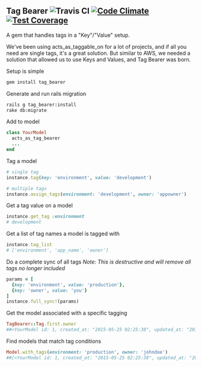 ## Tag Bearer ![Travis CI](https://travis-ci.org/dsjellz/tag_bearer.svg?branch=master "Build Status") [![Code Climate](https://codeclimate.com/github/dsjellz/tag_bearer/badges/gpa.svg)](https://codeclimate.com/github/dsjellz/tag_bearer)[![Test Coverage](https://codeclimate.com/github/dsjellz/tag_bearer/badges/coverage.svg)](https://codeclimate.com/github/dsjellz/tag_bearer/coverage)
A gem that handles tags in a "Key"/"Value" setup.

We've been using acts_as_taggable_on for a lot of projects, and if all you need are single tags, it's a great solution. But similar to AWS, we needed a solution that allowed us to use Keys and Values, and Tag Bearer was born. 

Setup is simple 

``` bash
gem install tag_bearer
```

Generate and run rails migration
```bash
rails g tag_bearer:install
rake db:migrate
```


Add to model
```ruby
class YourModel
  acts_as_tag_bearer 
  ...
end
```

Tag a model
```ruby
# single tag
instance.tag(key: 'environment', value: 'development')

# multiple tags
instance.assign_tags(environment: 'development', owner: 'appowner')

```

Get a tag value on a model
```ruby
instance.get_tag :environment
# development
```

Get a list of tag names a model is tagged with
```ruby
instance.tag_list
# ['environment', 'app_name', 'owner']
```

Do a complete sync of all tags
*Note: This is destructive and will remove all tags no longer included*
```ruby
params = [
  {key: 'environment', value: 'production'},
  {key: 'owner', value: 'you'}
]
instance.full_sync!(params)
```

Get the model associated with a specific tagging
```ruby
TagBearer::Tag.first.owner
##<YourModel id: 1, created_at: "2015-05-25 02:25:38", updated_at: "2015-05-25 02:25:38">
```

Find models that match tag conditions
```ruby
Model.with_tags(environment: 'production', owner: 'johndoe')
##[<YourModel id: 1, created_at: "2015-05-25 02:25:38", updated_at: "2015-05-25 02:25:38">]
```